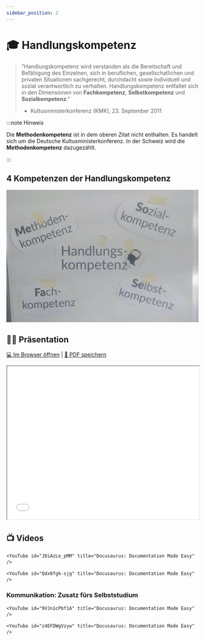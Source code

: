 ```yaml
---
sidebar_position: 2
---
```


# 🎓 Handlungskompetenz

> "Handlungskompetenz wird verstanden als die Bereitschaft und Befähigung des Einzelnen, sich in beruflichen, gesellschatlichen und privaten Situationen sachgerecht, durchdacht sowie individuell und sozial verantwortlich zu verhalten. Handlungskompetenz entfaltet sich in den Dimensionen von **Fachkompetenz**, **Selbstkompetenz** und **Sozialkompetenz**."
> - Kultusministerkonferenz (KMK), 23. September 2011

:::note Hinweis

Die **Methodenkompetenz** ist in dem oberen Zitat nicht enthalten. Es handelt sich um die Deutsche Kultusministerkonferenz. In der Schweiz wird die **Methodenkompetenz** dazugezählt.

:::

## 4 Kompetenzen der Handlungskompetenz

![](../img/handlungskompetenz.png)

## :teacher: Präsentation

[:computer: Im Browser öffnen](pathname:///slides/handlungskompetenz) | [:floppy_disk: PDF speichern](pathname:///slides/handlungskompetenz.pdf)

<iframe src="/bbzbl-modul-431/slides/handlungskompetenz" width="100%" height="400px"></iframe>

## :tv: Videos

<div class="grid"><div>

```mdx-code-block
<YouTube id="JDiAzLe_pMM" title="Docusaurus: Documentation Made Easy" />
```

</div><div>

```mdx-code-block
<YouTube id="Qdx0fgk-sjg" title="Docusaurus: Documentation Made Easy" />
```

</div></div>

### Kommunikation: Zusatz fürs Selbststudium

<div class="grid"><div>

```mdx-code-block
<YouTube id="9VJn1cPbf1A" title="Docusaurus: Documentation Made Easy" />
```

</div><div>

```mdx-code-block
<YouTube id="z4EFDWgVzyw" title="Docusaurus: Documentation Made Easy" />
```

</div></div>

